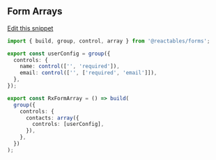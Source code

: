 ## Form Arrays 
<a class="mb-3 d-block" href="https://github.com/reactables/reactables/edit/main/docs/src/content/guides/forms/examples/form-arrays/form-arrays.md" target="_blank" rel="noreferrer">
  Edit this snippet <i class="fa fa-edit"></i>
</a>

```typescript
import { build, group, control, array } from '@reactables/forms';

export const userConfig = group({
  controls: {
    name: control(['', 'required']),
    email: control(['', ['required', 'email']]),
  },
});

export const RxFormArray = () => build(
  group({
    controls: {
      contacts: array({
        controls: [userConfig],
      }),
    },
  })
);

```